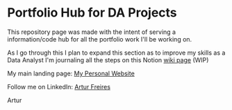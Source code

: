 # Portfolio Hub for DA Projects
This repository page was made with the intent of serving a information/code hub for all the portfolio work I'll be working on.

As I go through this I plan to expand this section as to improve my skills as a Data Analyst
I'm journaling all the steps on this Notion [wiki page](https://www.notion.so/b3805eb202744a2cb81092f487e1b669?v=e6b15566148741f8b3a570ff966a89d3) (WIP)

My main landing page: [My Personal Website](https://github.com/ArturNakauchi/NakachiWebsite.github.io)

Follow me on LinkedIn: [Artur Freires](https://www.linkedin.com/in/arturfreires/)

Artur
